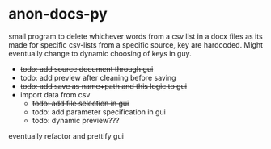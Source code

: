 # anon-docs-py

small program to delete whichever words from a csv list in a docx files
as its made for specific csv-lists from a specific source, key are hardcoded. Might eventually change to dynamic choosing of keys in guy.

- ~~todo: add source document through gui~~
- todo: add preview after cleaning before saving
- ~~todo: add save as name+path and this logic to gui~~
- import data from csv
  - ~~todo: add file selection in gui~~
  - todo: add parameter specification in gui
  - todo: dynamic preview???
    
eventually refactor and prettify gui

